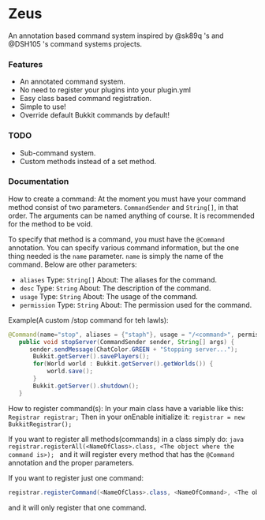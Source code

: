 Zeus
====

An annotation based command system inspired by @sk89q 's and @DSH105 's command systems projects.  

### Features
+ An annotated command system.
+ No need to register your plugins into your plugin.yml
+ Easy class based command registration.
+ Simple to use!
+ Override default Bukkit commands by default!

### TODO
+ Sub-command system.
+ Custom methods instead of a set method.

### Documentation

How to create a command:
 At the moment you must have your command method consist of two parameters.
 `CommandSender` and `String[]`, in that order. The arguments can be named anything of course.
 It is recommended for the method to be void.

 To specify that method is a command, you must have the `@Command` annotation.
 You can specify various command information, but the one thing needed is the `name` parameter.
 `name` is simply the name of the command. Below are other parameters:
   + `aliases` Type: `String[]` About: The aliases for the command.
   + `desc` Type: `String` About: The description of the command.
   + `usage` Type: `String` About: The usage of the command.
   + `permission` Type: `String` About: The permission used for the command.

 Example(A custom /stop command for teh lawls):
 ```java
 @Command(name="stop", aliases = {"staph"}, usage = "/<command>", permission = "admin.stop", desc = "Stops the server.")
    public void stopServer(CommandSender sender, String[] args) {
       sender.sendMessage(ChatColor.GREEN + "Stopping server...");
        Bukkit.getServer().savePlayers();
        for(World world : Bukkit.getServer().getWorlds()) {
            world.save();
        }
        Bukkit.getServer().shutdown();
    }
 ```

How to register command(s):
  In your main class have a variable like this:
    `Registrar registrar;`
  Then in your onEnable initialize it:
    `registrar = new BukkitRegistrar();`

  If you want to register all methods(commands) in a class simply do:
    ```java
    registrar.registerAll(<NameOfClass>.class, <The object where the command is>);
    ```
   and it will register every method that has the `@Command` annotation and the proper parameters.

 If you want to register just one command:
   ```java
   registrar.registerCommand(<NameOfClass>.class, <NameOfCommand>, <The object where the command is>);
   ```
 and it will only register that one command.

